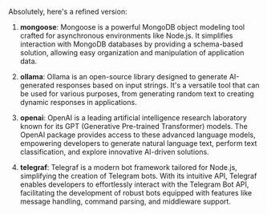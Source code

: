 Absolutely, here's a refined version:

1. **mongoose**: Mongoose is a powerful MongoDB object modeling tool crafted for asynchronous environments like Node.js. It simplifies interaction with MongoDB databases by providing a schema-based solution, allowing easy organization and manipulation of application data.

2. **ollama**: Ollama is an open-source library designed to generate AI-generated responses based on input strings. It's a versatile tool that can be used for various purposes, from generating random text to creating dynamic responses in applications.

3. **openai**: OpenAI is a leading artificial intelligence research laboratory known for its GPT (Generative Pre-trained Transformer) models. The OpenAI package provides access to these advanced language models, empowering developers to generate natural language text, perform text classification, and explore innovative AI-driven solutions.

4. **telegraf**: Telegraf is a modern bot framework tailored for Node.js, simplifying the creation of Telegram bots. With its intuitive API, Telegraf enables developers to effortlessly interact with the Telegram Bot API, facilitating the development of robust bots equipped with features like message handling, command parsing, and middleware support.
